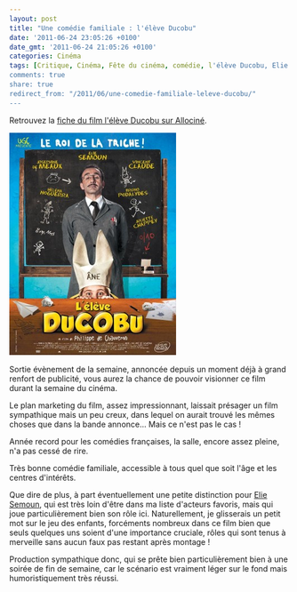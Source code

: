 ```yaml
---
layout: post
title: "Une comédie familiale : l'élève Ducobu"
date: '2011-06-24 23:05:26 +0100'
date_gmt: '2011-06-24 21:05:26 +0100'
categories: Cinéma
tags: [Critique, Cinéma, Fête du cinéma, comédie, l'élève Ducobu, Elie Semoun, Joséphine de Meaux, détente]
comments: true
share: true
redirect_from: "/2011/06/une-comedie-familiale-leleve-ducobu/"
---
```

Retrouvez la [fiche du film l&#39;&eacute;l&egrave;ve Ducobu sur Allocin&eacute;](http://www.allocine.fr/film/fichefilm_gen_cfilm=179173.html).

[![Affiche du film &quot;L'élève Ducobu](/images/posts/2011-06-24-une-comedie-familiale-leleve-ducobu/01.jpg)](/images/posts/2011-06-24-une-comedie-familiale-leleve-ducobu/01.jpg)

Sortie &eacute;v&egrave;nement de la semaine, annonc&eacute;e depuis un moment d&eacute;j&agrave; &agrave; grand renfort de publicit&eacute;, vous aurez la chance de pouvoir visionner ce film durant la semaine du cin&eacute;ma.

Le plan marketing du film, assez impressionnant, laissait pr&eacute;sager un film sympathique mais un peu creux, dans lequel on aurait trouv&eacute; les m&ecirc;mes choses que dans la bande annonce... Mais ce n&#39;est pas le cas !

Ann&eacute;e record pour les com&eacute;dies fran&ccedil;aises, la salle, encore assez pleine, n&#39;a pas cess&eacute; de rire.

Tr&egrave;s bonne com&eacute;die familiale, accessible &agrave; tous quel que soit l&#39;&acirc;ge et les centres d&#39;int&eacute;r&ecirc;ts.

Que dire de plus, &agrave; part &eacute;ventuellement une petite distinction pour [Elie Semoun](http://www.allocine.fr/personne/fichepersonne_gen_cpersonne=24795.html), qui est tr&egrave;s loin d&#39;&ecirc;tre dans ma liste d&#39;acteurs favoris, mais qui joue particuli&egrave;rement bien son r&ocirc;le ici. Naturellement, je glisserais un petit mot sur le jeu des enfants, forc&eacute;ments nombreux dans ce film bien que seuls quelques uns soient d&#39;une importance cruciale, r&ocirc;les qui sont tenus &agrave; merveille sans aucun faux pas restant apr&egrave;s montage !

Production sympathique donc, qui se pr&ecirc;te bien particuli&egrave;rement bien &agrave; une soir&eacute;e de fin de semaine, car le sc&eacute;nario est vraiment l&eacute;ger sur le fond mais humoristiquement tr&egrave;s r&eacute;ussi.
